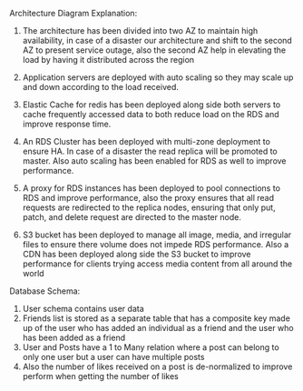 Architecture Diagram Explanation:

1. The architecture has been divided into two AZ to maintain high availability, in case of a disaster our architecture and shift to the second AZ to present service outage, also the second AZ help in elevating the load by having it distributed across the region

2. Application servers are deployed with auto scaling so they may scale up and down according to the load received.

3. Elastic Cache for redis has been deployed along side both servers to cache frequently accessed data to both reduce load on the RDS and improve response time.

4. An RDS Cluster has been deployed with multi-zone deployment to ensure HA. In case of a disaster the read replica will be promoted to master. Also auto scaling has been enabled for RDS as well to improve performance.

5. A proxy for RDS instances has been deployed to pool connections to RDS and improve performance, also the proxy ensures that all read requests are redirected to the replica nodes, ensuring that only put, patch, and delete request are directed to the master node.

6. S3 bucket has been deployed to manage all image, media, and irregular files to ensure there volume does not impede RDS performance. Also a CDN has been deployed along side the S3 bucket to improve performance for clients trying access media content from all around the world

Database Schema:

1. User schema contains user data
2. Friends list is stored as a separate table that has a composite key made up of the user who has added an individual as a friend and the user who has been added as a friend
3. User and Posts have a 1 to Many relation where a post can belong to only one user but a user can have multiple posts
4. Also the number of likes received on a post is de-normalized to improve perform when getting the number of likes
